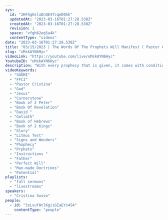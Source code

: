 ```yaml
---
sys:
  id: "2HF5gOsluDnQE4TcqeD0Gk"
  updatedAt: "2023-03-16T01:27:28.538Z"
  createdAt: "2023-03-16T01:27:28.538Z"
  revision: 1
  space: "vfgh62eq5a4k"
  contentType: "videos"
date: "2023-03-16T01:27:28.538Z"
title: "03/15/2023 | The Words Of The Prophets Will Manifest ( Pastor Cristina Sosso)"
slug: "uMskAYN6Hyc"
videoLink: "https://youtube.com/live/uMskAYN6Hyc"
YoutubeID: "uMskAYN6Hyc"
description: "With every prophecy that is given, it comes with conditions. These conditions are instructions given for you to follow to the letter. These prophecies are not to elevate the prophet but to give glory to our Father. When you follow the instructions, there is no need to worry about anything else because you are moving in God's perfect will. Be those nameless faceless people who are being trained to fear nothing but only the Holiness of God. You will live and walk with signs and wonders following you. Break free from these man-made doctrines that hold you back from God's full potential for you. If you  feel that you are tied up with these man-made doctrines, now is a good time to fall to your knees and ask our Father for instructions. When signs and wonders begin to follow you, keep your eyes on the Lord and stay humble, always remember litmus test, God gets all the glory, it benefits His people, and it benefits you. We all have to walk our own paths, all with the same goal in mind, our Father gets all the glory. You do not want to be in the way of this move of God, but to be apart of it. We are making history now. This sermon was released at Freedom Fellowship Church International on March 15, 2023 by Pastor Cristina Sosso"
videoKeywords:
  - "SOGMI"
  - "FFCI"
  - "Pastor Cristina"
  - "God"
  - "Jesus"
  - "Cornerstone"
  - "Book of 2 Peter"
  - "Book Of Revelation"
  - "David "
  - "Goliath"
  - "Book of Hebrews"
  - "Book of 2 Kings"
  - "Glory"
  - "Litmus Test"
  - "Signs and Wonders"
  - "Phophecy"
  - "Prphets"
  - "Instructions "
  - "Father"
  - "Perfect Will"
  - "Man-made Doctrines"
  - "Potential"
playlists:
  - "full sermons"
  - "livestreams"
speakers:
  - "Cristina Sosso"
people:
  - id: "3zLvufAtlKgiiGIaEYs4S4"
    contentType: "people"
---
```

